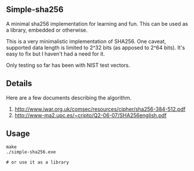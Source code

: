 ## Simple-sha256
A minimal sha256 implementation for learning and fun. This can be used as a library,
embedded or otherwise.

This is a very minimalistic implementation of SHA256. One caveat, supported data
length is limited to 2^32 bits (as apposed to 2^64 bits). It's easy to fix but
I haven't had a need for it.

Only testing so far has been with NIST test vectors.

## Details
Here are a few documents describing the algorithm.
1. http://www.iwar.org.uk/comsec/resources/cipher/sha256-384-512.pdf
1. http://www-ma2.upc.es/~cripto/Q2-06-07/SHA256english.pdf

## Usage

```
make
./simple-sha256.exe

# or use it as a library
```